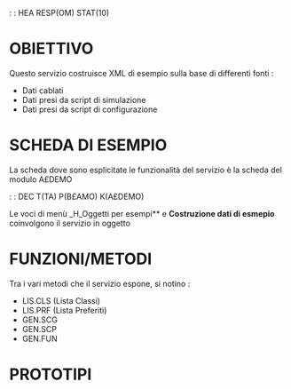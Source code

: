  :  : HEA RESP(OM) STAT(10)
# OBIETTIVO
Questo servizio costruisce XML di esempio sulla base di differenti fonti : 

- Dati cablati
- Dati presi da script di simulazione
- Dati presi da script di configurazione


# SCHEDA DI ESEMPIO
La scheda dove sono esplicitate le funzionalità del servizio è la scheda del modulo A£DEMO

 :  : DEC T(TA) P(B£AMO) K(A£DEMO)

Le voci di menù _H_Oggetti per esempi** e **Costruzione dati di esmepio** coinvolgono il servizio in oggetto

# FUNZIONI/METODI

Tra i vari metodi che il servizio espone, si notino : 
-  LIS.CLS (Lista Classi)
-  LIS.PRF (Lista Preferiti)
-  GEN.SCG
-  GEN.SCP
-  GEN.FUN

# PROTOTIPI
